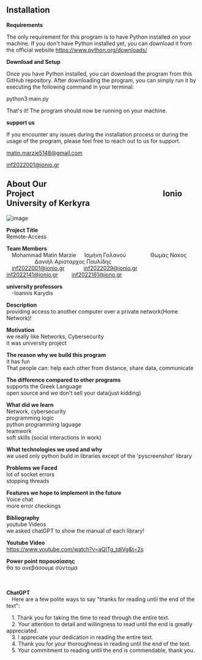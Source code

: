 ## **Installation**

**Requirements**

The only requirement for this program is to have Python installed on your machine. If you don't have Python installed yet, you can download it from the official website https://www.python.org/downloads/

**Download and Setup**

Once you have Python installed, you can download the program from this GitHub repository. After downloading the program, you can simply run it by executing the following command in your terminal:

python3 main.py

That's it! The program should now be running on your machine.


**support us**

If you encounter any issues during the installation process or during the usage of the program, please feel free to reach out to us for support.

matin.marzie5148@gmail.com

inf2022001@ionio.gr


## **About Our Project**&emsp;&emsp;&emsp;&emsp;&emsp;&emsp;&emsp;&emsp;&emsp;&emsp;&emsp;&emsp;&emsp;&emsp;&emsp;&emsp;**Ionio University of Kerkyra**

![image](https://github.com/Matin-Marzie/Remote-access/assets/116279956/f2883163-10d5-4d96-aa8a-a33045fdb67e)


**Project Title**<br>
Remote-Access

**Team Members**<br>
&emsp;Mohammad Matin Marzie &emsp; Ισμήνη Γαλανού &emsp;&emsp;&emsp;&emsp; Θωμάς Νάκος &emsp;&emsp;&emsp;&emsp;&emsp; Δανιήλ Αρίσταρχος Παυλίδης<br>
&emsp;inf2022001@ionio.gr &emsp;&emsp;&emsp;   inf2022029@ionio.gr &emsp;&emsp; inf2022141@ionio.gr &emsp;&emsp; inf2022161@iono.gr

**university professors**<br>
&emsp;-Ioannis Karydis<br>


**Description**<br>
providing access to another computer over a private network(Home Network)!<br>

**Motivation**<br>
we really like Networks, Cybersecurity<br>
it was university project<br>
	
**The reason why we build this program**<br>
it has fun<br>
That people can: help each other from distance, share data, communicate<br>
		
**The difference compared to other programs**<br>
supports the Greek Language<br>
open source and we don't sell your data(just kidding)<br>

**What did we learn**<br>
Network, cybersecurity<br>
programming logic<br>
python programming laguage<br>
teamwork<br>
soft skills (social interactions in work)<br>


**What technologies we used and why**<br>
we used only python build in libraries except of the 'pyscreenshot' library<br>

**Problems we Faced**<br>
lot of socket errors<br>
stopping threads<br>

**Features we hope to implement in the future**<br>
Voice chat<br>
more error checkings<br>

**Bibliography**<br>
youtube Videos<br>
we asked chatGPT to show the manual of each library!<br>

**Youtube Video**<br>
https://www.youtube.com/watch?v=aQITg_tdjVg&t=2s<br>

**Power point παρουσίασης**<br>
θα το ανεβάσουμε σύντομα<br>

<br><br>
**ChatGPT**<br>
&emsp;Here are a few polite ways to say "thanks for reading until the end of the text":<br>

&emsp;1. Thank you for taking the time to read through the entire text.<br>
&emsp;2. Your attention to detail and willingness to read until the end is greatly appreciated.<br>
&emsp;3. I appreciate your dedication in reading the entire text.<br>
&emsp;4. Thank you for your thoroughness in reading until the end of the text.<br>
&emsp;5. Your commitment to reading until the end is commendable, thank you.<br>

